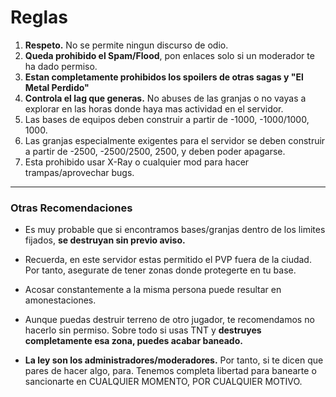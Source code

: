 # Reglas

1. **Respeto.** No se permite ningun discurso de odio.
2. **Queda prohibido el Spam/Flood**, pon enlaces solo si un moderador te ha dado permiso.
3. **Estan completamente prohibidos los spoilers de otras sagas y "El Metal Perdido"**
4. **Controla el lag que generas.** No abuses de las granjas o no vayas a explorar en las horas donde haya mas actividad en el servidor.
5. Las bases de equipos deben construir a partir de -1000, -1000/1000, 1000.
6. Las granjas especialmente exigentes para el servidor se deben construir a partir de -2500, -2500/2500, 2500, y deben poder apagarse.
7. Esta prohibido usar X-Ray o cualquier mod para hacer trampas/aprovechar bugs.

--- 

### Otras Recomendaciones

* Es muy probable que si encontramos bases/granjas dentro de los limites fijados, **se destruyan sin previo aviso.**

* Recuerda, en este servidor estas permitido el PVP fuera de la ciudad. Por tanto, asegurate de tener zonas donde protegerte en tu base.


* Acosar constantemente a la misma persona puede resultar en amonestaciones.


* Aunque puedas destruir terreno de otro jugador, te recomendamos no hacerlo sin permiso. Sobre todo si usas TNT y **destruyes completamente esa zona, puedes acabar baneado.**


* **La ley son los administradores/moderadores.** Por tanto, si te dicen que pares de hacer algo, para. Tenemos completa libertad para banearte o sancionarte en CUALQUIER MOMENTO, POR CUALQUIER MOTIVO.